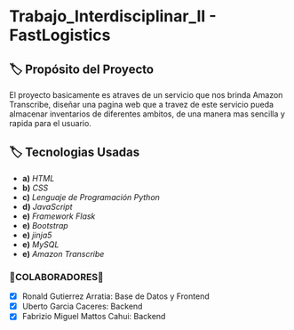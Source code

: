 # Trabajo_Interdisciplinar_II - FastLogistics
## :label: Propósito del Proyecto
El proyecto basicamente es atraves de un servicio que nos brinda Amazon Transcribe, diseñar una pagina web
que a travez de este servicio pueda almacenar inventarios de diferentes ambitos, de una manera mas sencilla 
y rapida para el usuario.

## :label: Tecnologias Usadas <br>
- **a)** *HTML* 
- **b)** *CSS* 
- **c)** *Lenguaje de Programación Python* 
- **d)** *JavaScript* 
- **e)** *Framework Flask*
- **e)** *Bootstrap*
- **e)** *jinja5*
- **e)** *MySQL*
- **e)** *Amazon Transcribe*
 
### 🔩COLABORADORES🔩
- [x] Ronald Gutierrez Arratia: Base de Datos y Frontend
- [x] Uberto Garcia Caceres: Backend
- [x] Fabrizio Miguel Mattos Cahui:  Backend
